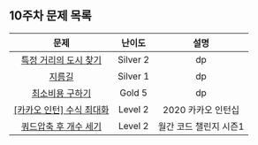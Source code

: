 ## 10주차 문제 목록

|                                             문제                                             |  난이도  |          설명          |
| :------------------------------------------------------------------------------------------: | :------: | :--------------------: |
|                [특정 거리의 도시 찾기](https://www.acmicpc.net/problem/18352)                | Silver 2 |           dp           |
|                        [지름길](https://www.acmicpc.net/problem/1446)                        | Silver 1 |           dp           |
|                   [최소비용 구하기](https://www.acmicpc.net/problem/1916)                    |  Gold 5  |           dp           |
| [[카카오 인턴] 수식 최대화](https://school.programmers.co.kr/learn/courses/30/lessons/67257) | Level 2  |   2020 카카오 인턴십   |
|   [쿼드압축 후 개수 세기](https://school.programmers.co.kr/learn/courses/30/lessons/68936)   | Level 2  | 월간 코드 챌린지 시즌1 |
